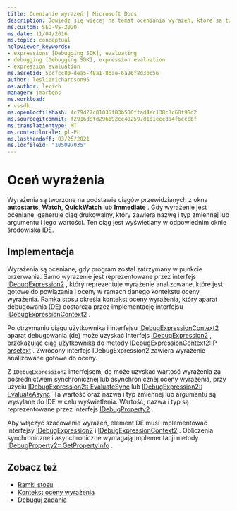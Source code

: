 ```yaml
---
title: Ocenianie wyrażeń | Microsoft Docs
description: Dowiedz się więcej na temat oceniania wyrażeń, które są tworzone na podstawie ciągów przewidzianych w oknach autostarts, Watch, QuickWatch lub natychmiastowe.
ms.custom: SEO-VS-2020
ms.date: 11/04/2016
ms.topic: conceptual
helpviewer_keywords:
- expressions [Debugging SDK], evaluating
- debugging [Debugging SDK], expression evaluation
- expression evaluation
ms.assetid: 5ccfcc80-dea5-48a1-8bae-6a26f8d3bc56
author: leslierichardson95
ms.author: lerich
manager: jmartens
ms.workload:
- vssdk
ms.openlocfilehash: 4c79d27c01035f83b506ffad4ec138c8c68f98d2
ms.sourcegitcommit: f2916d8fd296b92cc402597d1d1eecda4f6cccbf
ms.translationtype: MT
ms.contentlocale: pl-PL
ms.lasthandoff: 03/25/2021
ms.locfileid: "105097035"
---
```

# <a name="evaluate-expressions"></a>Oceń wyrażenia
Wyrażenia są tworzone na podstawie ciągów przewidzianych z okna **autostarts**, **Watch**, **QuickWatch** lub **Immediate** . Gdy wyrażenie jest oceniane, generuje ciąg drukowalny, który zawiera nazwę i typ zmiennej lub argumentu i jego wartości. Ten ciąg jest wyświetlany w odpowiednim oknie środowiska IDE.

## <a name="implementation"></a>Implementacja
 Wyrażenia są oceniane, gdy program został zatrzymany w punkcie przerwania. Samo wyrażenie jest reprezentowane przez interfejs [IDebugExpression2](../../extensibility/debugger/reference/idebugexpression2.md) , który reprezentuje wyrażenie analizowane, które jest gotowe do powiązania i oceny w ramach danego kontekstu oceny wyrażenia. Ramka stosu określa kontekst oceny wyrażenia, który aparat debugowania (DE) dostarcza przez implementację interfejsu [IDebugExpressionContext2](../../extensibility/debugger/reference/idebugexpressioncontext2.md) .

 Po otrzymaniu ciągu użytkownika i interfejsu [IDebugExpressionContext2](../../extensibility/debugger/reference/idebugexpressioncontext2.md) aparat debugowania (de) może uzyskać Interfejs [IDebugExpression2](../../extensibility/debugger/reference/idebugexpression2.md) , przekazując ciąg użytkownika do metody [IDebugExpressionContext2::P arsetext](../../extensibility/debugger/reference/idebugexpressioncontext2-parsetext.md) . Zwrócony interfejs IDebugExpression2 zawiera wyrażenie analizowane gotowe do oceny.

 Z `IDebugExpression2` interfejsem, de może uzyskać wartość wyrażenia za pośrednictwem synchronicznej lub asynchronicznej oceny wyrażenia, przy użyciu [IDebugExpression2:: EvaluateSync](../../extensibility/debugger/reference/idebugexpression2-evaluatesync.md) lub [IDebugExpression2:: EvaluateAsync](../../extensibility/debugger/reference/idebugexpression2-evaluateasync.md). Ta wartość oraz nazwa i typ zmiennej lub argumentu są wysyłane do IDE w celu wyświetlenia. Wartość, nazwa i typ są reprezentowane przez interfejs [IDebugProperty2](../../extensibility/debugger/reference/idebugproperty2.md) .

 Aby włączyć szacowanie wyrażeń, element DE musi implementować interfejsy [IDebugExpression2](../../extensibility/debugger/reference/idebugexpression2.md) i [IDebugExpressionContext2](../../extensibility/debugger/reference/idebugexpressioncontext2.md) . Obliczenia synchroniczne i asynchroniczne wymagają implementacji metody [IDebugProperty2:: GetPropertyInfo](../../extensibility/debugger/reference/idebugproperty2-getpropertyinfo.md) .

## <a name="see-also"></a>Zobacz też
- [Ramki stosu](../../extensibility/debugger/stack-frames.md)
- [Kontekst oceny wyrażenia](../../extensibility/debugger/expression-evaluation-context.md)
- [Debuguj zadania](../../extensibility/debugger/debugging-tasks.md)
